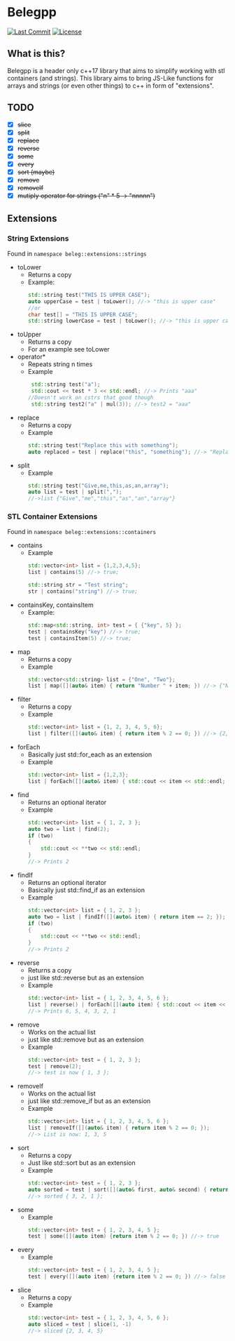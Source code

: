 


# Belegpp

[![Last Commit](https://img.shields.io/github/last-commit/Git-Curve/belegpp?style=for-the-badge)](https://github.com/Git-Curve/belegpp/commits)
[![License](https://img.shields.io/github/license/Git-Curve/belegpp?style=for-the-badge)](https://github.com/Git-Curve/belegpp/blob/master/LICENSE)

## What is this?
Belegpp is a header only c++17 library that aims to simplify working with stl containers (and strings).
This library aims to bring JS-Like functions for arrays and strings (or even other things) to c++ in form of "extensions".
## TODO
- [x] ~~slice~~
- [x] ~~split~~
- [x] ~~replace~~
- [x] ~~reverse~~
- [x] ~~some~~
- [x] ~~every~~
- [x] ~~sort (maybe)~~
- [x] ~~remove~~
- [x] ~~removeIf~~
- [x] ~~mutiply operator for strings ("n" * 5 -> "nnnnn")~~

## Extensions

### String Extensions
Found in `namespace beleg::extensions::strings`
* toLower
	* Returns a copy
	* Example:
		```cpp
		std::string test("THIS IS UPPER CASE");
		auto upperCase = test | toLower(); //-> "this is upper case"
		//or
		char test[] = "THIS IS UPPER CASE";
		std::string lowerCase = test | toLower(); //-> "this is upper case" works on cstrs too!
		```
* toUpper
	* Returns a copy
	* For an example see toLower
* operator*
	* Repeats string n times
	* Example
		```cpp
		 std::string test("a");
		 std::cout << test * 3 << std::endl; //-> Prints "aaa"
		//Doesn't work on cstrs that good though
		 std::string test2("a" | mul(3)); //-> test2 = "aaa"
		```
* replace
	* Returns a copy
	* Example
		 ```cpp
		 std::string test("Replace this with something");
		 auto replaced = test | replace("this", "something"); //-> "Replace something with something"
		 ```
* split
	* Example
		```cpp
		std::string test("Give,me,this,as,an,array");
		auto list = test | split(",");
		//->list {"Give","me","this","as","an","array"}
		```

### STL Container Extensions
Found in `namespace beleg::extensions::containers`
* contains
	* Example
		```cpp
		std::vector<int> list = {1,2,3,4,5};
		list | contains(5) //-> true;
		
		std::string str = "Test string";
		str | contains("string") //-> true;
		```
* containsKey, containsItem
	* Example:
		```cpp
		std::map<std::string, int> test = { {"key", 5} };
		test | containsKey("key") //-> true;
		test | containsItem(5) //-> true;
		```
* map
	* Returns a copy
	* Example
		```cpp
		std::vector<std::string> list = {"One", "Two"};
		list | map([](auto& item) { return "Number " + item; }) //-> {"Number One", "Number Two"}
		```
* filter
	* Returns a copy
	* Example
		```cpp
		std::vector<int> list = {1, 2, 3, 4, 5, 6};
		list | filter([](auto& item) { return item % 2 == 0; }) //-> {2, 4, 6}
		```
* forEach
	* Basically just std::for_each as an extension
	* Example
		```cpp
		std::vector<int> list = {1,2,3};
		list | forEach([](auto& item) { std::cout << item << std::endl; }) //-> prints 1, 2, 3
		```
* find
	* Returns an optional iterator
	* Example
		```cpp
		std::vector<int> list = { 1, 2, 3 };
		auto two = list | find(2);
		if (two)
		{
			std::cout << **two << std::endl;
		}
		//-> Prints 2
		```
* findIf
	* Returns an optional iterator
	* Basically just std::find_if as an extension
	* Example
		```cpp
		std::vector<int> list = { 1, 2, 3 };
		auto two = list | findIf([](auto& item) { return item == 2; });
		if (two)
		{
			std::cout << **two << std::endl;
		}
		//-> Prints 2
		```
* reverse
	* Returns a copy
	* just like std::reverse but as an extension
	* Example
		```cpp
		std::vector<int> list = { 1, 2, 3, 4, 5, 6 };
		list | reverse() | forEach([](auto item) { std::cout << item << std::endl; });
		//-> Prints 6, 5, 4, 3, 2, 1
		```
* remove
	* Works on the actual list
	* just like std::remove but as an extension
	* Example
		```cpp
		std::vector<int> test = { 1, 2, 3 };
		test | remove(2);
		//-> test is now { 1, 3 };
		```
* removeIf
	* Works on the actual list
	* just like std::remove_if but as an extension
	* Example
		```cpp
		std::vector<int> list = { 1, 2, 3, 4, 5, 6 };
		list | removeIf([](auto& item) { return item % 2 == 0; });
		//-> List is now: 1, 3, 5
		```
* sort
	* Returns a copy
	* Just like std::sort but as an extension
	* Example
		```cpp
		std::vector<int> test = { 1, 2, 3 };
		auto sorted = test | sort([](auto& first, auto& second) { return first > second; });
		//-> sorted { 3, 2, 1 };
		```
* some
	* Example
		```cpp
		std::vector<int> test = { 1, 2, 3, 4, 5 };
		test | some([](auto item) {return item % 2 == 0; }) //-> true
		```
* every
	* Example
		```cpp
		std::vector<int> test = { 1, 2, 3, 4, 5 };
		test | every([](auto item) {return item % 2 == 0; }) //-> false
		```
* slice
	* Returns a copy
	* Example
		```cpp
		std::vector<int> test = { 1, 2, 3, 4, 5, 6 };
		auto sliced = test | slice(1, -1)
		//-> sliced {2, 3, 4, 5}
		```